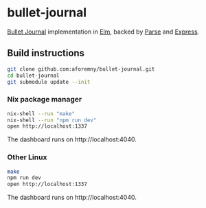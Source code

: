 # bullet-journal

[Bullet Journal](http://bulletjournal.com/) implementation in
[Elm](http://elm-lang.org/), backed by [Parse](https://parseplatform.org/) and
[Express](https://expressjs.com/).


## Build instructions

```sh
git clone github.com:aforemny/bullet-journal.git
cd bullet-journal
git submodule update --init
```


### Nix package manager

```sh
nix-shell --run "make"
nix-shell --run "npm run dev"
open http://localhost:1337
```

The dashboard runs on http://localhost:4040.


### Other Linux

```sh
make
npm run dev
open http://localhost:1337
```

The dashboard runs on http://localhost:4040.
